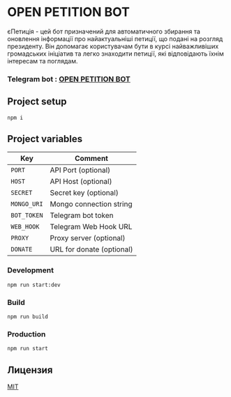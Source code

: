 # OPEN PETITION BOT

єПетиція - цей бот призначений для автоматичного збирання та оновлення інформації про найактуальніші петиції, що подані на розгляд президенту. Він допомагає користувачам бути в курсі найважливіших громадських ініціатив та легко знаходити петиції, які відповідають їхнім інтересам та поглядам.

### Telegram bot : [OPEN PETITION BOT](https://t.me/OpenPetitionBot)

## Project setup

```
npm i
```

## Project variables

| Key         | Comment                   |
| ----------- | ------------------------- |
| `PORT`      | API Port (optional)       |
| `HOST`      | API Host (optional)       |
| `SECRET`    | Secret key (optional)     |
| `MONGO_URI` | Mongo connection string   |
| `BOT_TOKEN` | Telegram bot token        |
| `WEB_HOOK`  | Telegram Web Hook URL     |
| `PROXY`     | Proxy server (optional)   |
| `DONATE`    | URL for donate (optional) |

### Development

```
npm run start:dev
```

### Build

```
npm run build
```

### Production

```
npm run start
```

## Лицензия

[MIT](LICENSE)
